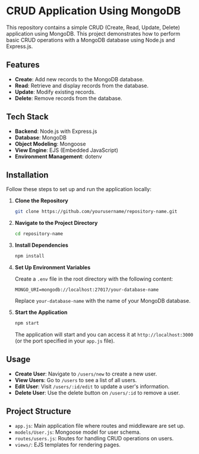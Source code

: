 # CRUD Application Using MongoDB

This repository contains a simple CRUD (Create, Read, Update, Delete) application using MongoDB. This project demonstrates how to perform basic CRUD operations with a MongoDB database using Node.js and Express.js.

## Features

- **Create**: Add new records to the MongoDB database.
- **Read**: Retrieve and display records from the database.
- **Update**: Modify existing records.
- **Delete**: Remove records from the database.

## Tech Stack

- **Backend**: Node.js with Express.js
- **Database**: MongoDB
- **Object Modeling**: Mongoose
- **View Engine**: EJS (Embedded JavaScript)
- **Environment Management**: dotenv

## Installation

Follow these steps to set up and run the application locally:

1. **Clone the Repository**

    ```bash
    git clone https://github.com/yourusername/repository-name.git
    ```

2. **Navigate to the Project Directory**

    ```bash
    cd repository-name
    ```

3. **Install Dependencies**

    ```bash
    npm install
    ```

4. **Set Up Environment Variables**

    Create a `.env` file in the root directory with the following content:

    ```
    MONGO_URI=mongodb://localhost:27017/your-database-name
    ```

    Replace `your-database-name` with the name of your MongoDB database.

5. **Start the Application**

    ```bash
    npm start
    ```

    The application will start and you can access it at `http://localhost:3000` (or the port specified in your `app.js` file).

## Usage

- **Create User**: Navigate to `/users/new` to create a new user.
- **View Users**: Go to `/users` to see a list of all users.
- **Edit User**: Visit `/users/:id/edit` to update a user's information.
- **Delete User**: Use the delete button on `/users/:id` to remove a user.

## Project Structure

- `app.js`: Main application file where routes and middleware are set up.
- `models/User.js`: Mongoose model for user schema.
- `routes/users.js`: Routes for handling CRUD operations on users.
- `views/`: EJS templates for rendering pages.


